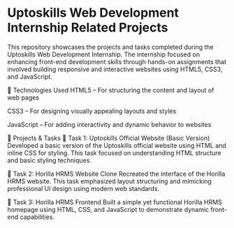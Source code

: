 # Uptoskills Web Development Internship Related Projects
This repository showcases the projects and tasks completed during the Uptoskills Web Development Internship. The internship focused on enhancing front-end development skills through hands-on assignments that involved building responsive and interactive websites using HTML5, CSS3, and JavaScript.

🚀 Technologies Used
HTML5 – For structuring the content and layout of web pages

CSS3 – For designing visually appealing layouts and styles

JavaScript – For adding interactivity and dynamic behavior to websites

📂 Projects & Tasks
📌 Task 1: Uptoskills Official Website (Basic Version)
Developed a basic version of the Uptoskills official website using HTML and inline CSS for styling. This task focused on understanding HTML structure and basic styling techniques.

📌 Task 2: Horilla HRMS Website Clone
Recreated the interface of the Horilla HRMS website. This task emphasized layout structuring and mimicking professional UI design using modern web standards.

📌 Task 3: Horilla HRMS Frontend
Built a simple yet functional Horilla HRMS homepage using HTML, CSS, and JavaScript to demonstrate dynamic front-end capabilities.
